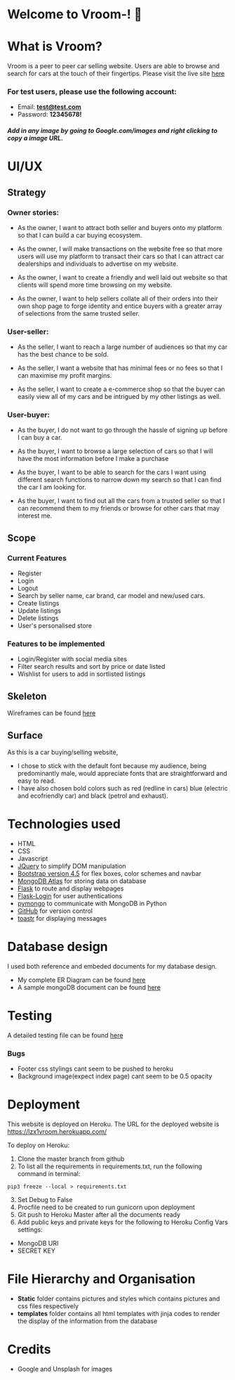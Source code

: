 # Welcome to Vroom-!    :car:



# What is Vroom?
Vroom is a peer to peer car selling website. Users are able to browse and search for cars at the touch of their fingertips.
Please visit the live site [here](https://lzx1vroom.herokuapp.com/) 

### For test users, please use the following account:
- Email: **test@test.com**
- Password: **12345678!**
##### Add in any image by going to Google.com/images and right clicking to copy a image URL.


# UI/UX


## Strategy
### Owner stories:

- As the owner, I want to attract both seller and buyers onto my platform so that I can build a car buying ecosystem.

- As the owner, I will make transactions on the website free so that more users will use my platform to transact their cars so that I can attract car 
dealerships and individuals to advertise on my website.

- As the owner, I want to create a friendly and well laid out website so that clients will spend more time browsing on my website.

- As the owner, I want to help sellers collate all of their orders into their own shop page to forge identity and entice buyers with a greater array of selections
from the same trusted seller.

### User-seller:

- As the seller, I want to reach a large number of audiences so that my car has the best chance to be sold.

- As the seller, I want a website that has minimal fees or no fees so that I can maximise my profit margins.

- As the seller, I want to create a e-commerce shop so that the buyer can easily view all of my cars and be intrigued by my other listings as well.

### User-buyer:

- As the buyer, I do not want to go through the hassle of signing up before I can buy a car.

- As the buyer, I want to browse a large selection of cars so that I will have the most information before I make a purchase

- As the buyer, I want to be able to search for the cars I want using different search functions to narrow down my search so that I can find the
car I am looking for.

- As the buyer, I want to find out all the cars from a trusted seller so that I can recommend them to my friends or browse for other cars that may interest me.


## Scope

### Current Features

- Register
- Login
- Logout
- Search by seller name, car brand, car model and new/used cars.
- Create listings
- Update listings
- Delete listings
- User's personalised store

### Features to be implemented

- Login/Register with social media sites
- Filter search results and sort by price or date listed
- Wishlist for users to add in sortlisted listings

## Skeleton

Wireframes can be found [here](https://github.com/liuzhenxin2/vroom-/blob/master/vroom.pdf)


## Surface

As this is a car buying/selling website, 
- I chose to stick with the default font because my audience, being predominantly male, would appreciate fonts that are straightforward and easy to read. 
- I have also chosen bold colors such as red (redline in cars) blue (electric and ecofriendly car) and black (petrol and exhaust).


# Technologies used

- HTML
- CSS
- Javascript
- [JQuery](https://jquery.com/) to simplify DOM manipulation
- [Bootstrap version 4.5](https://getbootstrap.com/docs/4.5/getting-started/introduction/) for flex boxes, color schemes and navbar
- [MongoDB Atlas](mongodb.com) for storing data on database
- [Flask](https://flask.palletsprojects.com/en/1.1.x/) to route and display webpages
- [Flask-Login](https://flask-login.readthedocs.io/en/latest/) for user authentications
- [pymongo](https://pymongo.readthedocs.io/en/stable/) to communicate with MongoDB in Python
- [GitHub](https://github.com/) for version control
- [toastr](https://github.com/CodeSeven/toastr) for displaying messages

# Database design

I used both reference and embeded documents for my database design.
- My complete ER Diagram can be found [here](https://github.com/liuzhenxin2/vroom-/blob/master/Vroom%20ERD.pdf)
- A sample mongoDB document can be found [here](https://github.com/liuzhenxin2/vroom-/blob/master/Vroom%20sample%20mongo%20doc.png)

# Testing

A detailed testing file can be found [here](https://github.com/liuzhenxin2/vroom-/blob/master/Vroom%20testing.pdf)

### Bugs

- Footer css stylings cant seem to be pushed to heroku
- Background image(expect index page) cant seem to be 0.5 opacity

# Deployment

This website is deployed on Heroku. The URL for the deployed website is https://lzx1vroom.herokuapp.com/

To deploy on Heroku:

1. Clone the master branch from github
2. To list all the requirements in requirements.txt, run the following command in terminal:
``` 
pip3 freeze --local > requirements.txt 
```
3. Set Debug to False
4. Procfile need to be created to run gunicorn upon deployment
5. Git push to Heroku Master after all the documents ready
6. Add public keys and private keys for the following to Heroku Config Vars settings:
 - MongoDB URI
 - SECRET KEY

# File Hierarchy and Organisation

- **Static** folder contains pictures and styles which contains pictures and css files respectively 
- **templates** folder contains all html templates with jinja codes to render the display of the information from the database

# Credits

- Google and Unsplash for images



































